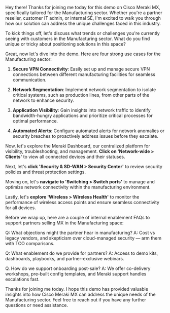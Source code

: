 Hey there! Thanks for joining me today for this demo on Cisco Meraki MX, specifically tailored for the Manufacturing sector. Whether you're a partner reseller, customer IT admin, or internal SE, I'm excited to walk you through how our solution can address the unique challenges faced in this industry.

To kick things off, let's discuss what trends or challenges you're currently seeing with customers in the Manufacturing sector. What do you find unique or tricky about positioning solutions in this space?

Great, now let's dive into the demo. Here are four strong use cases for the Manufacturing sector:

1. **Secure VPN Connectivity**: Easily set up and manage secure VPN connections between different manufacturing facilities for seamless communication.
   
2. **Network Segmentation**: Implement network segmentation to isolate critical systems, such as production lines, from other parts of the network to enhance security.

3. **Application Visibility**: Gain insights into network traffic to identify bandwidth-hungry applications and prioritize critical processes for optimal performance.

4. **Automated Alerts**: Configure automated alerts for network anomalies or security breaches to proactively address issues before they escalate.

Now, let's explore the Meraki Dashboard, our centralized platform for visibility, troubleshooting, and management. **Click on 'Network-wide > Clients'** to view all connected devices and their statuses.

Next, let's **click 'Security & SD-WAN > Security Center'** to review security policies and threat protection settings.

Moving on, let's **navigate to 'Switching > Switch ports'** to manage and optimize network connectivity within the manufacturing environment.

Lastly, let's **explore 'Wireless > Wireless Health'** to monitor the performance of wireless access points and ensure seamless connectivity for all devices.

Before we wrap up, here are a couple of internal enablement FAQs to support partners selling MX in the Manufacturing space:

Q: What objections might the partner hear in manufacturing?
A: Cost vs legacy vendors, and skepticism over cloud-managed security — arm them with TCO comparisons.

Q: What enablement do we provide for partners?
A: Access to demo kits, dashboards, playbooks, and partner-exclusive webinars.

Q. How do we support onboarding post-sale?
A: We offer co-delivery workshops, pre-built config templates, and Meraki support handles escalations fast.

Thanks for joining me today. I hope this demo has provided valuable insights into how Cisco Meraki MX can address the unique needs of the Manufacturing sector. Feel free to reach out if you have any further questions or need assistance.